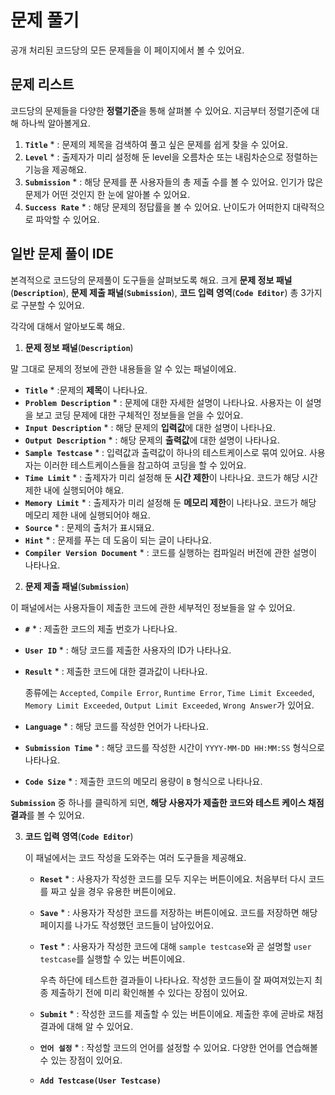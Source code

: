 # 문제 풀기 #

공개 처리된 코드당의 모든 문제들을 이 페이지에서 볼 수 있어요. 



## 문제 리스트 ##
코드당의 문제들을 다양한 **정렬기준**을 통해 살펴볼 수 있어요. 
지금부터 정렬기준에 대해 하나씩 알아볼게요.

1. **`Title`** * : 문제의 제목을 검색하여 풀고 싶은 문제를 쉽게 찾을 수 있어요.
2. **`Level`** * : 출제자가 미리 설정해 둔 level을 오름차순 또는 내림차순으로 정렬하는 기능을 제공해요.
3. **`Submission`** * : 해당 문제를 푼 사용자들의 총 제출 수를 볼 수 있어요. 인기가 많은 문제가 어떤 것인지 한 눈에 알아볼 수 있어요.
4. **`Success Rate`** * : 해당 문제의 정답률을 볼 수 있어요. 난이도가 어떠한지 대략적으로 파악할 수 있어요.
   


## 일반 문제 풀이 IDE ##
본격적으로 코드당의 문제풀이 도구들을 살펴보도록 해요. 크게 **문제 정보 패널**(**`Description`**), **문제 제출 패널**(**`Submission`**), **코드 입력 영역**(**`Code Editor`**)
총 3가지로 구분할 수 있어요.

각각에 대해서 알아보도록 해요.

1.  **문제 정보 패널**(**`Description`**)
   
   말 그대로 문제의 정보에 관한 내용들을 알 수 있는 패널이에요. 
   - **`Title`** * :문제의 **제목**이 나타나요.
   - **`Problem Description`** * : 문제에 대한 자세한 설명이 나타나요. 사용자는 이 설명을 보고 코딩 문제에 대한 구체적인 정보들을 얻을 수 있어요.
   - **`Input Description`** * : 해당 문제의 **입력값**에 대한 설명이 나타나요. 
   - **`Output Description`** * : 해당 문제의 **출력값**에 대한 설명이 나타나요.
   - **`Sample Testcase`** * : 입력값과 출력값이 하나의 테스트케이스로 묶여 있어요. 사용자는 이러한 테스트케이스들을 참고하여 코딩을 할 수 있어요.
   - **`Time Limit`** * : 출제자가 미리 설정해 둔 **시간 제한**이 나타나요. 코드가 해당 시간 제한 내에 실행되어야 해요.
   - **`Memory Limit`** * : 출제자가 미리 설정해 둔 **메모리 제한**이 나타나요. 코드가 해당 메모리 제한 내에 실행되어야 해요.
   - **`Source`** * : 문제의 출처가 표시돼요.
   - **`Hint`** * : 문제를 푸는 데 도움이 되는 글이 나타나요.
   - **`Compiler Version Document`** * : 코드를 실행하는 컴파일러 버전에 관한 설명이 나타나요.


2. **문제 제출 패널**(**`Submission`**)

  이 패널에서는 사용자들이 제출한 코드에 관한 세부적인 정보들을 알 수 있어요. 
   - **`#`** * : 제출한 코드의 제출 번호가 나타나요.
   - **`User ID`** * : 해당 코드를 제출한 사용자의 ID가 나타나요. 
   - **`Result`** * : 제출한 코드에 대한 결과값이 나타나요.
     
     종류에는 `Accepted`, `Compile Error`, `Runtime Error`, `Time Limit Exceeded`, `Memory Limit Exceeded`, `Output Limit Exceeded`, `Wrong Answer`가 있어요.
   - **`Language`** * : 해당 코드를 작성한 언어가 나타나요.
   - **`Submission Time`** * : 해당 코드를 작성한 시간이 `YYYY-MM-DD HH:MM:SS` 형식으로 나타나요.
   - **`Code Size`** * : 제출한 코드의 메모리 용량이 `B` 형식으로 나타나요.

  **`Submission`** 중 하나를 클릭하게 되면, **해당 사용자가 제출한 코드와 테스트 케이스 채점 결과**를 볼 수 있어요.
  

3. **코드 입력 영역**(**`Code Editor`**)

   이 패널에서는 코드 작성을 도와주는 여러 도구들을 제공해요.
    - **`Reset`** * : 사용자가 작성한 코드를 모두 지우는 버튼이에요. 처음부터 다시 코드를 짜고 싶을 경우 유용한 버튼이에요.
    - **`Save`** * : 사용자가 작성한 코드를 저장하는 버튼이에요. 코드를 저장하면 해당 페이지를 나가도 작성했던 코드들이 남아있어요.
    - **`Test`** * : 사용자가 작성한 코드에 대해 `sample testcase`와 곧 설명할 `user testcase`를 실행할 수 있는 버튼이에요.

      우측 하단에 테스트한 결과들이 나타나요. 작성한 코드들이 잘 짜여져있는지 최종 제출하기 전에 미리 확인해볼 수 있다는 장점이 있어요.
      
    - **`Submit`** * : 작성한 코드를 제출할 수 있는 버튼이에요. 제출한 후에 곧바로 채점 결과에 대해 알 수 있어요.
    - **`언어 설정`** * : 작성할 코드의 언어를 설정할 수 있어요. 다양한 언어를 연습해볼 수 있는 장점이 있어요.
    - **`Add Testcase(User Testcase)`**
